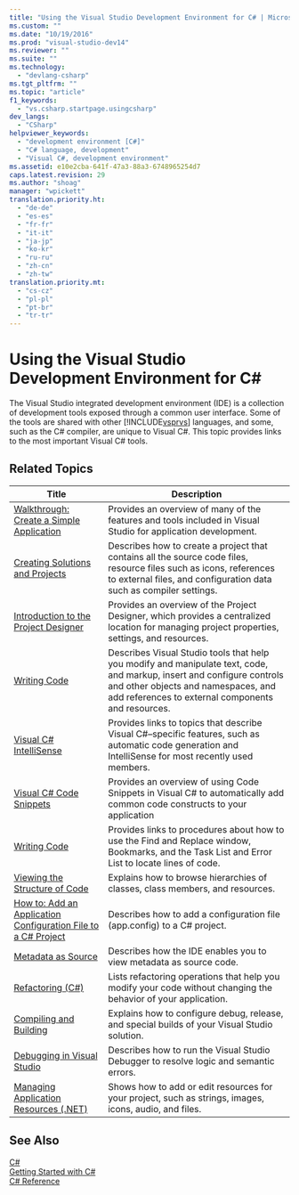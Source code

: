 ```yaml
---
title: "Using the Visual Studio Development Environment for C# | Microsoft Docs"
ms.custom: ""
ms.date: "10/19/2016"
ms.prod: "visual-studio-dev14"
ms.reviewer: ""
ms.suite: ""
ms.technology: 
  - "devlang-csharp"
ms.tgt_pltfrm: ""
ms.topic: "article"
f1_keywords: 
  - "vs.csharp.startpage.usingcsharp"
dev_langs: 
  - "CSharp"
helpviewer_keywords: 
  - "development environment [C#]"
  - "C# language, development"
  - "Visual C#, development environment"
ms.assetid: e10e2cba-641f-47a3-88a3-6748965254d7
caps.latest.revision: 29
ms.author: "shoag"
manager: "wpickett"
translation.priority.ht: 
  - "de-de"
  - "es-es"
  - "fr-fr"
  - "it-it"
  - "ja-jp"
  - "ko-kr"
  - "ru-ru"
  - "zh-cn"
  - "zh-tw"
translation.priority.mt: 
  - "cs-cz"
  - "pl-pl"
  - "pt-br"
  - "tr-tr"
---
```

# Using the Visual Studio Development Environment for C#
The Visual Studio integrated development environment (IDE) is a collection of development tools exposed through a common user interface. Some of the tools are shared with other [!INCLUDE[vsprvs](../code-quality/includes/vsprvs_md.md)] languages, and some, such as the C# compiler, are unique to Visual C#. This topic provides links to the most important Visual C# tools.  
  
## Related Topics  
  
|Title|Description|  
|-----------|-----------------|  
|[Walkthrough: Create a Simple Application](../ide/walkthrough--create-a-simple-application-with-visual-csharp-or-visual-basic.md)|Provides an overview of many of the features and tools included in Visual Studio for application development.|  
|[Creating Solutions and Projects](../ide/creating-solutions-and-projects.md)|Describes how to create a project that contains all the source code files, resource files such as icons, references to external files, and configuration data such as compiler settings.|  
|[Introduction to the Project Designer](http://msdn.microsoft.com/en-us/898dd854-c98d-430c-ba1b-a913ce3c73d7)|Provides an overview of the Project Designer, which provides a centralized location for managing project properties, settings, and resources.|  
|[Writing Code](../ide/writing-code-in-the-code-and-text-editor.md)|Describes Visual Studio tools that help you modify and manipulate text, code, and markup, insert and configure controls and other objects and namespaces, and add references to external components and resources.|  
|[Visual C# IntelliSense](../ide/visual-csharp-intellisense.md)|Provides links to topics that describe Visual C#–specific features, such as automatic code generation and IntelliSense for most recently used members.|  
|[Visual C# Code Snippets](../ide/visual-csharp-code-snippets.md)|Provides an overview of using Code Snippets in Visual C# to automatically add common code constructs to your application|  
|[Writing Code](../ide/writing-code-in-the-code-and-text-editor.md)|Provides links to procedures about how to use the Find and Replace window, Bookmarks, and the Task List and Error List to locate lines of code.|  
|[Viewing the Structure of Code](../ide/viewing-the-structure-of-code.md)|Explains how to browse hierarchies of classes, class members, and resources.|  
|[How to: Add an Application Configuration File to a C# Project](../csharp/how-to--add-an-application-configuration-file-to-a-csharp-project.md)|Describes how to add a configuration file (app.config) to a C# project.|  
|[Metadata as Source](../csharp/metadata-as-source.md)|Describes how the IDE enables you to view metadata as source code.|  
|[Refactoring (C#)](../csharp/refactoring--csharp-.md)|Lists refactoring operations that help you modify your code without changing the behavior of your application.|  
|[Compiling and Building](../ide/compiling-and-building-in-visual-studio.md)|Explains how to configure debug, release, and special builds of your Visual Studio solution.|  
|[Debugging in Visual Studio](../debugger/debugging-in-visual-studio.md)|Describes how to run the Visual Studio Debugger to resolve logic and semantic errors.|  
|[Managing Application Resources (.NET)](../ide/managing-application-resources--.net-.md)|Shows how to add or edit resources for your project, such as strings, images, icons, audio, and files.|  
  
## See Also  
 [C#](../Topic/C%23.md)   
 [Getting Started with C#](../Topic/Getting%20Started%20with%20C%23.md)   
 [C# Reference](../Topic/C%23%20Reference.md)